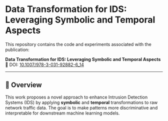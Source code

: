 # Data Transformation for IDS: Leveraging Symbolic and Temporal Aspects

This repository contains the code and experiments associated with the publication:

**Data Transformation for IDS: Leveraging Symbolic and Temporal Aspects**  
🔗 DOI: [10.1007/978-3-031-92882-6_14](https://doi.org/10.1007/978-3-031-92882-6_14)

---

## 🧠 Overview

This work proposes a novel approach to enhance Intrusion Detection Systems (IDS) by applying **symbolic** and **temporal** transformations to raw network traffic data. The goal is to make patterns more discriminative and interpretable for downstream machine learning models.
